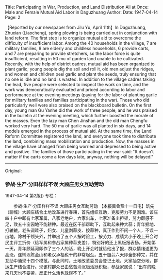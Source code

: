 Title: Participating in War, Production, and Land Distribution All at Once: Male and Female Mutual Aid Labor in Daguzhuang
Author:
Date: 1947-04-14
Page: 2

【Reported by our newspaper from Jilu Yu, April 11th】In Daguzhuang, Zhuxian (Liaocheng), spring plowing is being carried out in conjunction with land reform. The first step is to organize mutual aid to overcome the difficulty of insufficient labor. Among the 40 households in the village, 7 are military families, 8 are elderly and childless households, 6 provide carts, and 7 are preparing to provide stretchers, so the labor force is quite insufficient, resulting in 50 mu of garden land unable to be cultivated. Recently, with the help of district cadres, mutual aid has been organized to plant garlic; young people dig the soil and roll it, old men adjust the ridges, and women and children peel garlic and plant the seeds, truly ensuring that no one is idle and no land is wasted. In addition to the village cadres taking the lead, five people were selected to inspect the work on time, and the work was democratically evaluated and priced according to labor and performance at the evening meetings (paying for the labor of planting garlic for military families and families participating in the war). Those who did particularly well were also praised on the blackboard bulletin. On the first day, young man Gu Yanhe did the work of three people, and he was praised in the bulletin at the evening meeting, which further boosted the morale of the masses. Even the lazy man Chen Jinshan and the old man Chengfu worked very hard. The 50 mu of garlic was all planted in six days, and 14 models emerged in the process of mutual aid. At the same time, the Land Reform Committee registered the land, and everyone took time to distribute the land, combining mass mobilization and production. Now, the masses in the village have changed from being worried and depressed to being active and positive. The families of those participating in the war said: "It doesn't matter if the carts come a few days late, anyway, nothing will be delayed."



<hr /> 

Original: 


### 参战·生产·分田样样不误  大顾庄男女互助劳动

1947-04-14
第2版()
专栏：

　　参战·生产·分田样样不误
    大顾庄男女互助劳动
    【本报冀鲁豫十一日电】筑先（聊城）大顾庄结合土地改革进行春耕，首先组织互助，克服劳力不足困难。该庄四十户中即有七家军属，八家老绝户，六家出车，七家准备出担架，劳力颇感不足，致五十亩园地不能耕种。最近在区干部帮助下，互助起来种大蒜；青年掘地、打辘辘，老头调畦子，妇女、儿童剥蒜皮、按蒜种，真正作到不闲一个人，不误一亩地。除村干领头外，并举出了五个人按时验工，按劳力、成绩大小于晚上开会时民主评工折价（给军属和参战家属种蒜支差），特别好的还上黑板报表扬。开始第一天，青年顾延河即作了三个人的活，晚上开会时就给他出了报，群众情绪遂更为高涨，连懒汉陈金山和老汉承福也干的非常起劲。五十亩蒜六天即全部种完，并在互助中涌现十四个模范。与此同时，土地改革委员会登记土地，大家抽空分地，群运生产结合进行。现该村群众已由愁苦消沉趋活跃积极，参战家属说：“出车的晚来几天也不要紧，反正什么活也耽误不了。”
